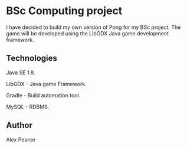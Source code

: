 

# BSc Computing project

I have decided to build my own version of Pong for my BSc project. 
The game will be developed using the LibGDX Java game development framework.

## Technologies

Java SE 1.8.

LibGDX - Java game Framework.

Gradle - Build automation tool.

MySQL - RDBMS.

## Author

Alex Pearce
